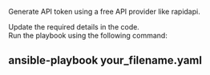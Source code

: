 Generate API token using a free API provider like rapidapi.

Update the required details in the code.<br>
Run the playbook using the following command:
## ansible-playbook your_filename.yaml
